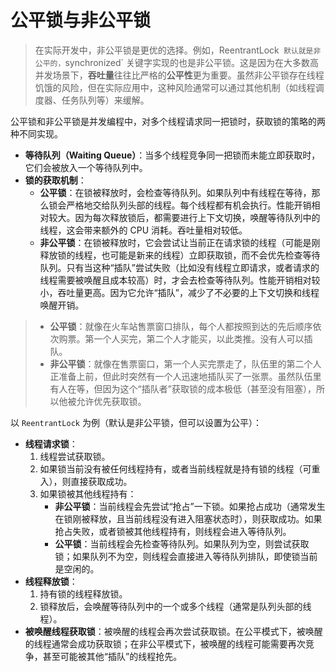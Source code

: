 # 公平锁与非公平锁

> 在实际开发中，非公平锁是更优的选择。例如，ReentrantLock` 默认就是非公平的，`synchronized` 关键字实现的也是非公平锁。这是因为在大多数高并发场景下，**吞吐量**往往比严格的**公平性**更为重要。虽然非公平锁存在线程饥饿的风险，但在实际应用中，这种风险通常可以通过其他机制（如线程调度器、任务队列等）来缓解。

公平锁和非公平锁是并发编程中，对多个线程请求同一把锁时，获取锁的策略的两种不同实现。

*   **等待队列（Waiting Queue）**：当多个线程竞争同一把锁而未能立即获取时，它们会被放入一个等待队列中。
*   **锁的获取机制**：
    *   **公平锁**：在锁被释放时，会检查等待队列。如果队列中有线程在等待，那么锁会严格地交给队列头部的线程。每个线程都有机会执行。性能开销相对较大。因为每次释放锁后，都需要进行上下文切换，唤醒等待队列中的线程，这会带来额外的 CPU 消耗。吞吐量相对较低。
    *   **非公平锁**：在锁被释放时，它会尝试让当前正在请求锁的线程（可能是刚释放锁的线程，也可能是新来的线程）立即获取锁，而不会优先检查等待队列。只有当这种“插队”尝试失败（比如没有线程立即请求，或者请求的线程需要被唤醒且成本较高）时，才会去检查等待队列。性能开销相对较小，吞吐量更高。因为它允许“插队”，减少了不必要的上下文切换和线程唤醒开销。

> *   **公平锁**：就像在火车站售票窗口排队，每个人都按照到达的先后顺序依次购票。第一个人买完，第二个人才能买，以此类推。没有人可以插队。
> *   **非公平锁**：就像在售票窗口，第一个人买完票走了，队伍里的第二个人正准备上前，但此时突然有一个人迅速地插队买了一张票。虽然队伍里有人在等，但因为这个“插队者”获取锁的成本极低（甚至没有阻塞），所以他被允许优先获取锁。

以 `ReentrantLock` 为例（默认是非公平锁，但可以设置为公平）：

*   **线程请求锁**：
    1.  线程尝试获取锁。
    2.  如果锁当前没有被任何线程持有，或者当前线程就是持有锁的线程（可重入），则直接获取成功。
    3.  如果锁被其他线程持有：
        *   **非公平锁**：当前线程会先尝试“抢占”一下锁。如果抢占成功（通常发生在锁刚被释放，且当前线程没有进入阻塞状态时），则获取成功。如果抢占失败，或者锁被其他线程持有，则线程会进入等待队列。
        *   **公平锁**：当前线程会先检查等待队列。如果队列为空，则尝试获取锁；如果队列不为空，则线程会直接进入等待队列排队，即使锁当前是空闲的。
*   **线程释放锁**：
    1.  持有锁的线程释放锁。
    2.  锁释放后，会唤醒等待队列中的一个或多个线程（通常是队列头部的线程）。
*   **被唤醒线程获取锁**：被唤醒的线程会再次尝试获取锁。在公平模式下，被唤醒的线程通常会成功获取锁；在非公平模式下，被唤醒的线程可能需要再次竞争，甚至可能被其他“插队”的线程抢先。
